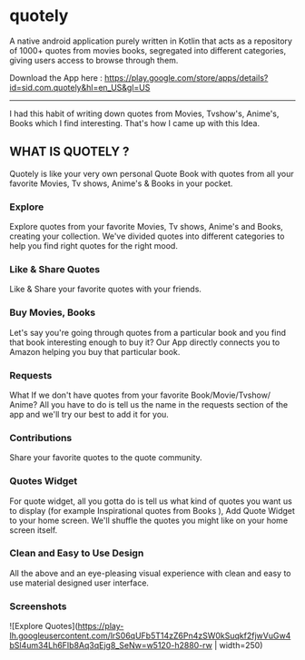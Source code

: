 # quotely
A native android application purely written in Kotlin that acts as a repository of 1000+ quotes from movies books, segregated into different categories, giving users access to browse through them.

Download the App here : https://play.google.com/store/apps/details?id=sid.com.quotely&hl=en_US&gl=US

---

I had this habit of writing down quotes from Movies, Tvshow's, Anime's, Books which I find interesting. That's how I came up with this Idea.

## WHAT IS QUOTELY ?
Quotely is like your very own personal Quote Book with quotes from all your favorite Movies, Tv shows, Anime's & Books in your pocket.

### Explore
Explore quotes from your favorite Movies, Tv shows, Anime's and Books, creating your collection.
We've divided quotes into different categories to help you find right quotes for the right mood.

### Like & Share Quotes
Like & Share your favorite quotes with your friends.

### Buy Movies, Books
Let's say you're going through quotes from a particular book and you find that book interesting enough to buy it?
Our App directly connects you to Amazon helping you buy that particular book.

### Requests
What If we don't have quotes from your favorite Book/Movie/Tvshow/ Anime?
All you have to do is tell us the name in the requests section of the app and we'll try our best to add it for you.

### Contributions
Share your favorite quotes to the quote community.

### Quotes Widget
For quote widget, all you gotta do is tell us what kind of quotes you want us to display (for example Inspirational quotes from Books ), Add Quote Widget to your home screen.
We'll shuffle the quotes you might like on your home screen itself.

### Clean and Easy to Use Design
All the above and an eye-pleasing visual experience with clean and easy to use material designed user interface.


### Screenshots
![Explore Quotes](https://play-lh.googleusercontent.com/lrS06qUFb5T14zZ6Pn4zSW0kSuqkf2fjwVuGw4bSl4um34Lh6FIb8Aq3qEjg8_SeNw=w5120-h2880-rw | width=250)



